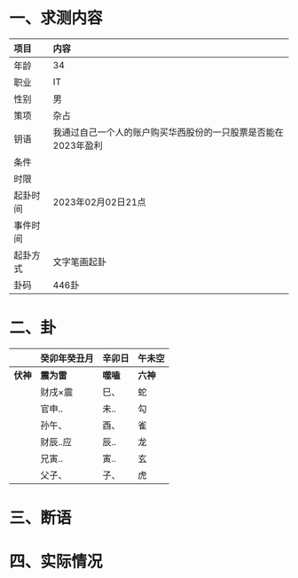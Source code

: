 # 一、求测内容
|项目|内容|
|:-|:-|
|年龄|34|
|职业|IT|
|性别|男|
|策项|杂占|
|钥语|我通过自己一个人的账户购买华西股份的一只股票是否能在2023年盈利|
|条件||
|时限||
|起卦时间|2023年02月02日21点|
|事件时间||
|起卦方式|文字笔画起卦|
|卦码|446卦|

# 二、卦
||癸卯年癸丑月|辛卯日|午未空|
|:-|:-|:-|:-|
|**伏神**|**震为雷**|**噬嗑**|**六神**|
||财戌×震|巳、|蛇|
||官申..|未..|勾|
||孙午、|酉、|雀|
||财辰..应|辰..|龙|
||兄寅..|寅..|玄|
||父子、|子、|虎|


# 三、断语

# 四、实际情况